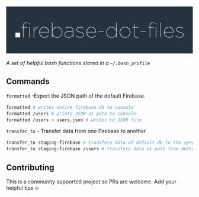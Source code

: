 ![logo](/logo.png)

*A set of helpful bash functions stored in a `~/.bash_profile`*

## Commands

`formatted` -Export the JSON path of the default Firebase.
```bash
formatted # writes entire firebase db to console
formatted /users # prints JSON at path to console
formatted /users > users.json # writes to JSON file
```

`transfer_to` - Transfer data from one Firebase to another
```bash
transfer_to staging-firebase # transfers data of default db to the specified db
transfer_to staging-firebase /users # transfers data at path from default db to specified db
```

## Contributing
This is a community supported project so PRs are welcome. Add your helpful tips :fire:

